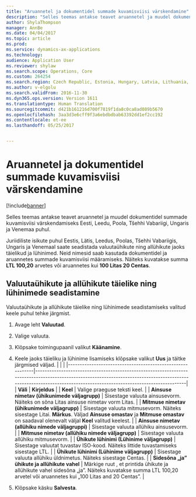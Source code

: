 ```yaml
---
title: "Aruannetel ja dokumentidel summade kuvamisviisi värskendamine"
description: "Selles teemas antakse teavet aruannetel ja muudel dokumentidel summade kuvamisviisi värskendamiseks Eesti, Leedu, Poola, Tšehhi Vabariigi, Ungaris ja Venemaa puhul."
author: ShylaThompson
manager: AnnBe
ms.date: 04/04/2017
ms.topic: article
ms.prod: 
ms.service: dynamics-ax-applications
ms.technology: 
audience: Application User
ms.reviewer: shylaw
ms.search.scope: Operations, Core
ms.custom: 264254
ms.search.region: Czech Republic, Estonia, Hungary, Latvia, Lithuania, Poland, Russia
ms.author: v-elgolu
ms.search.validFrom: 2016-11-30
ms.dyn365.ops.version: Version 1611
ms.translationtype: Human Translation
ms.sourcegitcommit: d421b161216d700f7819f1da8c0ca8ad089b5670
ms.openlocfilehash: 3aa3d3e6cff9f3a6ebdbdbab63392dd1ef2cc192
ms.contentlocale: et-ee
ms.lasthandoff: 05/25/2017


---
```


# <a name="update-how-amounts-are-displayed-on-reports-and-documents"></a>Aruannetel ja dokumentidel summade kuvamisviisi värskendamine

[!include[banner](../includes/banner.md)]


Selles teemas antakse teavet aruannetel ja muudel dokumentidel summade kuvamisviisi värskendamiseks Eesti, Leedu, Poola, Tšehhi Vabariigi, Ungaris ja Venemaa puhul.

Juriidiliste isikute puhul Eestis, Lätis, Leedus, Poolas, Tšehhi Vabariigis, Ungaris ja Venemaal saate seadistada valuutaühikute ning allühikute jaoks täielikud ja lühinimed. Neid nimesid saab kasutada dokumentidel ja aruannetes summade kuvamisviisi määramiseks. Näiteks kuvatakse summa **LTL 100,20** arvetes või aruannetes kui **100 Litas 20 Centas**.

## <a name="set-up-full-and-short-names-for-currency-units-and-subunits"></a>Valuutaühikute ja allühikute täielike ning lühinimede seadistamine
Valuutaühikute ja allühikute täielike ning lühinimede seadistamiseks valitud keele puhul tehke järgmist.

1.  Avage leht **Valuutad**.
2.  Valige valuuta.
3.  Klõpsake toimingupaanil valikut **Käänamine**.
4.  Keele jaoks täieliku ja lühinime lisamiseks klõpsake valikut **Uus** ja täitke järgmised väljad.
    |                                                           |                                                                                                                                                                                                                    |
    |-----------------------------------------------------------|--------------------------------------------------------------------------------------------------------------------------------------------------------------------------------------------------------------------|
    | **Väli**                                                 | **Kirjeldus**                                                                                                                                                                                                    |
    | **Keel**                                              | Valige praeguse teksti keel.                                                                                                                                                                          |
    | **Ainsuse nimetav (ühikunimede väljagrupp)**       | Sisestage valuuta ainsusevorm. Näiteks on sõna Litas ainsuse nimetav vorm Litas.                                                                                                                         |
    | **Mitmuse nimetav (ühikunimede väljagrupp)**         | Sisestage valuuta mitmusevorm. Näiteks sisestage Litai. **Märkus**. Väljad **Ainsuse omastav** ja **Mitmuse omastav** on saadaval olenevalt väljal **Keel** valitud keelest. |
    | **Ainsuse nimetav (allühiku nimede väljagruppi)** | Sisestage valuuta allühiku ainsusevorm.                                                                                                                                                            |
    | **Mitmuse nimetav (allühiku nimede väljagrupp)**         | Sisestage valuuta allühiku mitmusevorm.                                                                                                                                                              |
    | **Ühikute lühinimi (Lühinime väljagrupp)**       | Sisestage valuutat tuvastav ISO-kood. Näiteks littide tuvastamiseks sisestage LTL.                                                                                                                             |
    | **Ühikute lühinimi (Lühinime väljagrupp)**      | Sisestage valuuta allühiku üldnimetus. Näiteks sisestage Centas.                                                                                                                                         |
    | **Sidesõna „ja” ühikute ja allühikute vahel**             | Märkige ruut , et printida ühikute ja allühikute vahel sidesõna „ja”. Näiteks kuvatakse summa LTL 100,20 arvetel või aruannetes kui „100 Litas and 20 Centas”.                      |

5.  Klõpsake käsku **Salvesta**.






